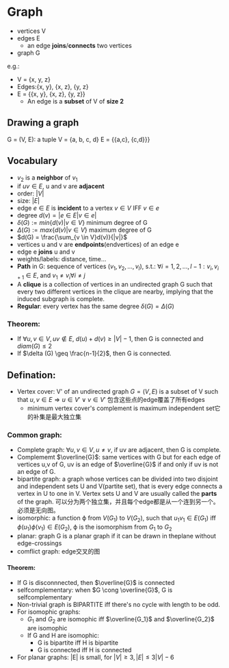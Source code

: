 # Graph
 
- vertices V
- edges E
  - an edge **joins**/**connects** two vertices
- graph G

e.g.:
- V = {x, y, z}
- Edges:{x, y}, {x, z}, {y, z}
- E = {{x, y}, {x, z}, {y, z}}
  - An edge is a **subset** of V of **size 2**

## Drawing a graph
G = (V, E): a tuple
V = {a, b, c, d}
E = {{a,c}, {c,d}}}


## Vocabulary
+ $v_2$ is a **neighbor** of $v_1$
+ if $uv \in E$, u and v are **adjacent**
+ order: $|V|$
+ size: $|E|$
+ edge $e \in E$ is **incident** to a vertex $v \in V$ IFF $v \in e$
+ degree $d(v) = |{e \in E| v \in e}|$
+ $\delta(G) := min \{d(v)|v \in V\}$ minimum degree of G
+ $\Delta(G) := max \{d(v)|v \in V\}$ maximum degree of G
+ $d(G) = \frac{\sum_{v \in V}d(v)}{|v|}$
+ vertices u and v are **endpoints**(endvertices) of an edge e
+ edge e **joins** u and v
+ weights/labels: distance, time...
+ **Path** in G: sequence of vertices $(v_1,v_2,...,v_l)$, s.t.: $\forall i = 1,2,...,l-1: {v_i,v_{i+1}} \in E$, and $v_1 \neq v_i \forall i \neq j$
+ A **clique** is a collection of vertices in an undirected graph G such that every two different vertices in the clique are nearby, implying that the induced subgraph is complete.
+ **Regular**: every vertex has the same degree $\delta (G) = \Delta (G)$

### Theorem:
+ If $\forall u,v \in V, uv \notin E$, $d(u) + d(v) \geq |V|-1$, then G is connected and $diam(G) \leq 2$
+ If $\delta (G) \geq \frac{n-1}{2}$, then G is connected.

## Defination:
+ Vertex cover: V' of an undirected graph $G = (V, E)$ is a subset of V such that $u,v \in E \Rightarrow u \in V' \vee v \in V'$ 包含这些点的edge覆盖了所有edges
  + minimum vertex cover's complement is maximum independent set它的补集是最大独立集

### Common graph:
+ Complete graph: $\forall u,v \in V, u\not = {}v$, if uv are adjacent, then G is complete. 
+ Complememt $\overline{G}$: same vertices with G but for each edge of vertices u,v of G, uv is an edge of $\overline{G}$ if and only if uv is not an edge of G.
+ bipartite graph:  a graph whose vertices can be divided into two disjoint and independent sets U and V(partite set), that is every edge connects a vertex in U to one in V. Vertex sets U and V are usually called the **parts** of the graph. 可以分为两个独立集，并且每个edge都是从一个连到另一个。必须是无向图。
+ isomorphic: a function ϕ from $V(G_1)$ to $V(G_2)$, such that $u_1v_1 \in E(G_1)$ iff $ϕ(u_1)ϕ(v_1) \in E(G_2)$, ϕ  is the isomorphism from $G_1$ to $G_2$
+ planar: graph G is a planar graph if it can be drawn in theplane without edge-crossings
+ comflict graph: edge交叉的图

#### Theorem:
+ If G is disconnnected, then $\overline{G}$ is connected
+ selfcomplementary: when $G \cong \overline{G}$, G is selfcomplementary
+ Non-trivial graph is BIPARTITE iff there's no cycle with length to be odd.
+ For isomophic graphs:
  + $G_1$ and $G_2$ are isomophic iff $\overline{G_1}$ and $\overline{G_2}$ are isomophic
  + If G and H are isomophic:
    + G is bipartite iff H is bipartite
    + G is connected iff H is connected
+ For planar graphs: |E| is small, for $|V| \geq 3, |E| \leq 3|V|-6$